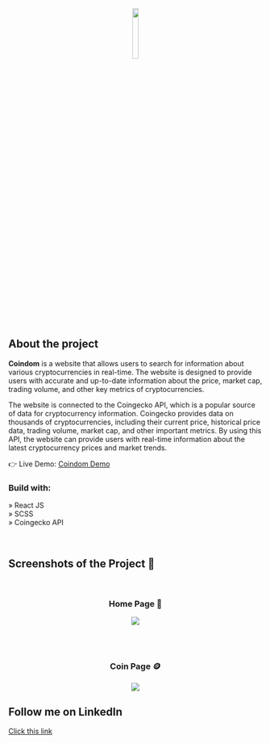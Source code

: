 <div align='center'><img style="width:16%" src='https://user-images.githubusercontent.com/105128267/220607693-29987a1c-8f0d-4835-9bfe-3b5c9f326b17.png'/></div>

<h2>About the project</h2>

<p><b>Coindom</b> is a website that allows users to search for information about various cryptocurrencies in real-time. The website is designed to provide users with accurate and up-to-date information about the price, market cap, trading volume, and other key metrics of cryptocurrencies. <br/>

The website is connected to the Coingecko API, which is a popular source of data for cryptocurrency information. Coingecko provides data on thousands of cryptocurrencies, including their current price, historical price data, trading volume, market cap, and other important metrics. By using this API, the website can provide users with real-time information about the latest cryptocurrency prices and market trends.
</p>

👉 Live Demo: <a href='https://coindom-crypto-web-app.vercel.app/'>Coindom Demo</a>

<h3>Build with:</h3>

» React JS <br>
» SCSS  <br>
» Coingecko API <br>

<br>

<h2>Screenshots of the Project 📸</h2>
<br>
<h3 align='center'>Home Page 🏡</h3>

<div align='center'>
<img src='https://user-images.githubusercontent.com/105128267/220608661-496fee0b-740a-476f-afa5-be9889c3c798.png'/>

</div>

<br><br>

<h3 align='center'>Coin Page 🪙</h3>

<div align='center'>
<img src='https://user-images.githubusercontent.com/105128267/220609015-e64cb000-b8d2-41ce-8a9a-e610d2f1ae5b.png'/>
</div>

<h2>Follow me on LinkedIn</h2>
<a href="https://www.linkedin.com/in/fabrice-niyokwizerwa-a8402225a/">Click this link</a>
